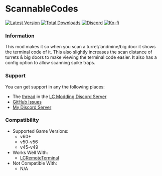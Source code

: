 # ScannableCodes

[![Latest Version](https://img.shields.io/thunderstore/v/Dev1A3/ScannableCodes?style=for-the-badge&logo=thunderstore&logoColor=white)](https://thunderstore.io/c/lethal-company/p/Dev1A3/ScannableCodes)
[![Total Downloads](https://img.shields.io/thunderstore/dt/Dev1A3/ScannableCodes?style=for-the-badge&logo=thunderstore&logoColor=white)](https://thunderstore.io/c/lethal-company/p/Dev1A3/ScannableCodes)
[![Discord](https://img.shields.io/discord/646323142737788928?style=for-the-badge&logo=discord&logoColor=white&label=Discord)](https://discord.gg/CKqVFPRtKp)
[![Ko-fi](https://img.shields.io/badge/Donate-F16061.svg?style=for-the-badge&logo=ko-fi&logoColor=white&label=Ko-fi)](https://ko-fi.com/K3K8SOM8U)

### Information

This mod makes it so when you scan a turret/landmine/big door it shows the terminal code of it. This also slightly increases the scan distance of turrets & big doors to make viewing the terminal code easier. It also has a config option to allow scanning spike traps.

### Support

You can get support in any the following places:

- The [thread](https://discord.com/channels/1168655651455639582/1192620220439859290) in the [LC Modding Discord Server](https://discord.gg/lcmod)
- [GitHub Issues](https://github.com/1A3Dev/LC-ScannableCodes/issues)
- [My Discord Server](https://discord.gg/CKqVFPRtKp)

### Compatibility

- Supported Game Versions:
  - v60+
  - v50-v56
  - v45-v49
- Works Well With:
  - [LCRemoteTerminal](https://thunderstore.io/c/lethal-company/p/hesukastro/LCRemoteTerminal/)
- Not Compatible With:
  - N/A
